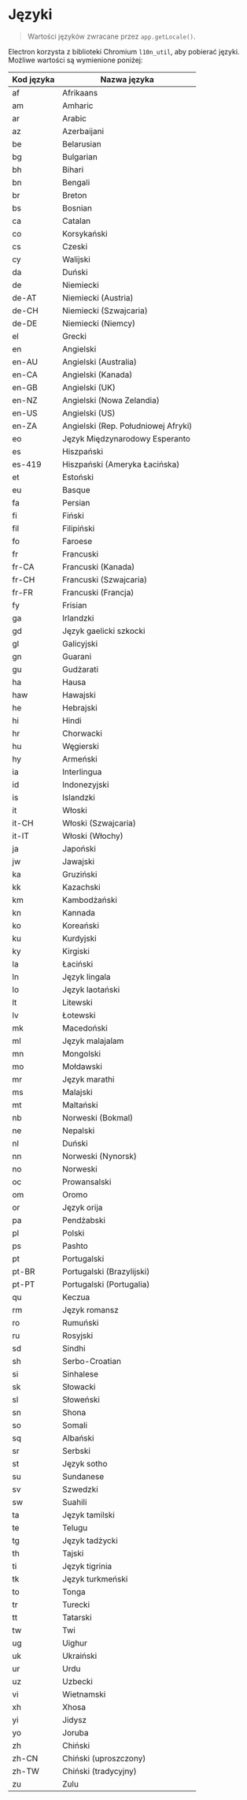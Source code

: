 # Języki

> Wartości języków zwracane przez `app.getLocale()`.

Electron korzysta z biblioteki Chromium `l10n_util`, aby pobierać języki. Możliwe wartości są wymienione poniżej:

| Kod języka | Nazwa języka                        |
| ---------- | ----------------------------------- |
| af         | Afrikaans                           |
| am         | Amharic                             |
| ar         | Arabic                              |
| az         | Azerbaijani                         |
| be         | Belarusian                          |
| bg         | Bulgarian                           |
| bh         | Bihari                              |
| bn         | Bengali                             |
| br         | Breton                              |
| bs         | Bosnian                             |
| ca         | Catalan                             |
| co         | Korsykański                         |
| cs         | Czeski                              |
| cy         | Walijski                            |
| da         | Duński                              |
| de         | Niemiecki                           |
| de-AT      | Niemiecki (Austria)                 |
| de-CH      | Niemiecki (Szwajcaria)              |
| de-DE      | Niemiecki (Niemcy)                  |
| el         | Grecki                              |
| en         | Angielski                           |
| en-AU      | Angielski (Australia)               |
| en-CA      | Angielski (Kanada)                  |
| en-GB      | Angielski (UK)                      |
| en-NZ      | Angielski (Nowa Zelandia)           |
| en-US      | Angielski (US)                      |
| en-ZA      | Angielski (Rep. Południowej Afryki) |
| eo         | Język Międzynarodowy Esperanto      |
| es         | Hiszpański                          |
| es-419     | Hiszpański (Ameryka Łacińska)       |
| et         | Estoński                            |
| eu         | Basque                              |
| fa         | Persian                             |
| fi         | Fiński                              |
| fil        | Filipiński                          |
| fo         | Faroese                             |
| fr         | Francuski                           |
| fr-CA      | Francuski (Kanada)                  |
| fr-CH      | Francuski (Szwajcaria)              |
| fr-FR      | Francuski (Francja)                 |
| fy         | Frisian                             |
| ga         | Irlandzki                           |
| gd         | Język gaelicki szkocki              |
| gl         | Galicyjski                          |
| gn         | Guarani                             |
| gu         | Gudżarati                           |
| ha         | Hausa                               |
| haw        | Hawajski                            |
| he         | Hebrajski                           |
| hi         | Hindi                               |
| hr         | Chorwacki                           |
| hu         | Węgierski                           |
| hy         | Armeński                            |
| ia         | Interlingua                         |
| id         | Indonezyjski                        |
| is         | Islandzki                           |
| it         | Włoski                              |
| it-CH      | Włoski (Szwajcaria)                 |
| it-IT      | Włoski (Włochy)                     |
| ja         | Japoński                            |
| jw         | Jawajski                            |
| ka         | Gruziński                           |
| kk         | Kazachski                           |
| km         | Kambodżański                        |
| kn         | Kannada                             |
| ko         | Koreański                           |
| ku         | Kurdyjski                           |
| ky         | Kirgiski                            |
| la         | Łaciński                            |
| ln         | Język lingala                       |
| lo         | Język laotański                     |
| lt         | Litewski                            |
| lv         | Łotewski                            |
| mk         | Macedoński                          |
| ml         | Język malajalam                     |
| mn         | Mongolski                           |
| mo         | Mołdawski                           |
| mr         | Język marathi                       |
| ms         | Malajski                            |
| mt         | Maltański                           |
| nb         | Norweski (Bokmal)                   |
| ne         | Nepalski                            |
| nl         | Duński                              |
| nn         | Norweski (Nynorsk)                  |
| no         | Norweski                            |
| oc         | Prowansalski                        |
| om         | Oromo                               |
| or         | Język orija                         |
| pa         | Pendżabski                          |
| pl         | Polski                              |
| ps         | Pashto                              |
| pt         | Portugalski                         |
| pt-BR      | Portugalski (Brazylijski)           |
| pt-PT      | Portugalski (Portugalia)            |
| qu         | Keczua                              |
| rm         | Język romansz                       |
| ro         | Rumuński                            |
| ru         | Rosyjski                            |
| sd         | Sindhi                              |
| sh         | Serbo-Croatian                      |
| si         | Sinhalese                           |
| sk         | Słowacki                            |
| sl         | Słoweński                           |
| sn         | Shona                               |
| so         | Somali                              |
| sq         | Albański                            |
| sr         | Serbski                             |
| st         | Język sotho                         |
| su         | Sundanese                           |
| sv         | Szwedzki                            |
| sw         | Suahili                             |
| ta         | Język tamilski                      |
| te         | Telugu                              |
| tg         | Język tadżycki                      |
| th         | Tajski                              |
| ti         | Język tigrinia                      |
| tk         | Język turkmeński                    |
| to         | Tonga                               |
| tr         | Turecki                             |
| tt         | Tatarski                            |
| tw         | Twi                                 |
| ug         | Uighur                              |
| uk         | Ukraiński                           |
| ur         | Urdu                                |
| uz         | Uzbecki                             |
| vi         | Wietnamski                          |
| xh         | Xhosa                               |
| yi         | Jidysz                              |
| yo         | Joruba                              |
| zh         | Chiński                             |
| zh-CN      | Chiński (uproszczony)               |
| zh-TW      | Chiński (tradycyjny)                |
| zu         | Zulu                                |